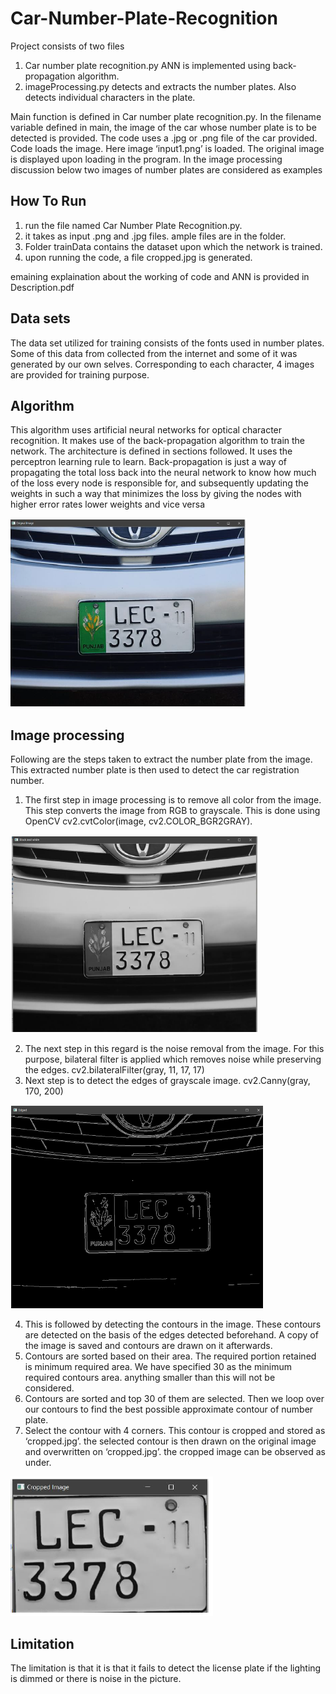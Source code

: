 # Car-Number-Plate-Recognition

Project consists of two files
1. Car number plate recognition.py 
    ANN is implemented using back-propagation algorithm. 
2. imageProcessing.py
    detects and extracts the number plates. Also detects individual characters in the plate.

Main function is defined in Car number plate recognition.py. In the filename variable defined in main, the image of the car whose number plate is to be detected is provided.
The code uses a .jpg or .png file of the car provided. Code loads the image. Here image ‘input1.png’ is loaded. The original image is displayed upon loading in the program. In the image processing discussion below two images of number plates are considered as examples

## How To Run
1. run the file named Car Number Plate Recognition.py.
2. it takes as input .png and .jpg files. ample files are in the folder.
3. Folder trainData contains the dataset upon which the network is trained.
4. upon running the code, a file cropped.jpg is generated.

emaining explaination about the working of code and ANN is provided in Description.pdf

## Data sets
The data set utilized for training consists of the fonts used in number plates. Some of this data from
collected from the internet and some of it was generated by our own selves. Corresponding to each
character, 4 images are provided for training purpose.

## Algorithm
This algorithm uses artificial neural networks for optical character recognition. It makes use of the
back-propagation algorithm to train the network. The architecture is defined in sections followed. It
uses the perceptron learning rule to learn. Back-propagation is just a way of propagating the total
loss back into the neural network to know how much of the loss every node is responsible for, and
subsequently updating the weights in such a way that minimizes the loss by giving the nodes with
higher error rates lower weights and vice versa

![](https://github.com/samrafakhar/Car-Number-Plate-Recognition/blob/main/screenshots/1.PNG)

## Image processing
Following are the steps taken to extract the number plate from the image. This extracted number plate is then used to detect the car registration number.
1. The first step in image processing is to remove all color from the image. This step converts the image from RGB to grayscale. This is done using OpenCV cv2.cvtColor(image, cv2.COLOR_BGR2GRAY).

![](https://github.com/samrafakhar/Car-Number-Plate-Recognition/blob/main/screenshots/2.PNG)

2. The next step in this regard is the noise removal from the image. For this purpose, bilateral filter is applied which removes noise while preserving the edges. cv2.bilateralFilter(gray, 11, 17, 17)
3. Next step is to detect the edges of grayscale image. cv2.Canny(gray, 170, 200)

![](https://github.com/samrafakhar/Car-Number-Plate-Recognition/blob/main/screenshots/3.PNG)

4. This is followed by detecting the contours in the image. These contours are detected on the basis of the edges detected beforehand. A copy of the image is saved and contours are drawn on it afterwards.
5. Contours are sorted based on their area. The required portion retained is minimum required area. We have specified 30 as the minimum required contours area. anything smaller than this will not be considered.
6. Contours are sorted and top 30 of them are selected. Then we loop over our contours to find the best possible approximate contour of number plate.
7. Select the contour with 4 corners. This contour is cropped and stored as ‘cropped.jpg’. the selected contour is then drawn on the original image and overwritten on ‘cropped.jpg’. the cropped image can be observed as under.

![](https://github.com/samrafakhar/Car-Number-Plate-Recognition/blob/main/screenshots/4.PNG)

## Limitation
The limitation is that it is that it fails to detect the license plate if the lighting is dimmed or there is noise in the picture.
